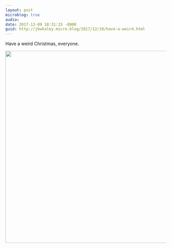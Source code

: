 ```yaml
---
layout: post
microblog: true
audio: 
date: 2017-12-09 18:31:33 -0800
guid: http://jbwhaley.micro.blog/2017/12/10/have-a-weird.html
---
```

Have a weird Christmas, everyone.

<img src="http://www.jarrodwhaley.com/uploads/2017/c44fd154dc.jpg" width="599" height="600" />
